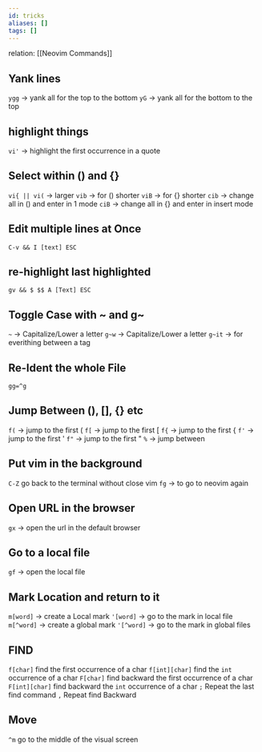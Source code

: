 ```yaml
---
id: tricks
aliases: []
tags: []
---
```


relation: [[Neovim Commands]]

## Yank lines

`ygg` -> yank all for the top to the bottom
`yG` -> yank all for the bottom to the top

## highlight things

`vi'` -> highlight the first occurrence in a quote

## Select within () and {}

`vi{ || vi(` -> larger
`vib` -> for () shorter
`viB` -> for {} shorter
`cib` -> change all in () and enter in 1 mode
`ciB` -> change all in {} and enter in insert mode

## Edit multiple lines at Once

`C-v && I [text] ESC`

## re-highlight last highlighted

`gv && $ $$ A [Text] ESC`

## Toggle Case with ~ and g~

`~` -> Capitalize/Lower a letter
`g~w` -> Capitalize/Lower a letter
`g~it` -> for everithing between a tag

## Re-Ident the whole File

`gg=^g`

## Jump Between (), [], {} etc

`f(` -> jump to the first (
`f[` -> jump to the first [
`f{` -> jump to the first {
`f'` -> jump to the first '
`f"` -> jump to the first "
`%` -> jump between

## Put vim in the background

`C-Z` go back to the terminal without close vim
`fg` -> to go to neovim again

## Open URL in the browser

`gx` -> open the url in the default browser

## Go to a local file

`gf` -> open the local file

## Mark Location and return to it

`m[word]` -> create a Local mark
`'[word]` -> go to the mark in local file
`m[^word]` -> create a global mark
`'[^word]` -> go to the mark in global files

## FIND

`f[char]` find the first occurrence of a char
`f[int][char]` find the `int` occurrence of a char
`F[char]` find backward the first occurrence of a char
`F[int][char]` find backward the `int` occurrence of a char
`;` Repeat the last find command
`,` Repeat find Backward

## Move

`^m` go to the middle of the visual screen
